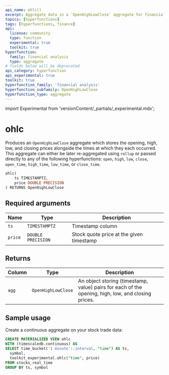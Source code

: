 ```yaml
---
api_name: ohlc()
excerpt: Aggregate data in a `OpenHighLowClose` aggregate for financial analysis
topics: [hyperfunctions]
tags: [hyperfunctions, finance]
api:
  license: community
  type: function
  experimental: true
  toolkit: true
hyperfunction:
  family: financial analysis
  type: aggregate
# fields below will be deprecated
api_category: hyperfunction
api_experimental: true
toolkit: true
hyperfunction_family: 'financial analysis'
hyperfunction_subfamily: OpenHighLowClose
hyperfunction_type: aggregate
---
```


import Experimental from 'versionContent/_partials/_experimental.mdx';

# ohlc <tag type="toolkit" content="Toolkit" /><tag type="experimental-toolkit" content="Experimental" />

Produces an `OpenHighLowClose` aggregate which stores the opening, high, low,
and closing prices alongside the times at which they each occurred. This
aggregate can either be later re-aggregated using `rollup` or passed directly to
any of the following hyperfunctions: `open`, `high`, `low`, `close`, `open_time`,
`high_time`, `low_time`, or `close_time`.

```sql
ohlc(
    ts TIMESTAMPTZ,
    price DOUBLE PRECISION
) RETURNS OpenHighLowClose
```

<Experimental />

## Required arguments

|Name|Type|Description|
|-|-|-|
|`ts`|`TIMESTAMPTZ`|Timestamp column|
|`price`|`DOUBLE PRECISION`|Stock quote price at the given timestamp|

## Returns

|Column|Type|Description|
|-|-|-|
|`agg`|`OpenHighLowClose`|An object storing (timestamp, value) pairs for each of the opening, high, low, and closing prices.|

## Sample usage

Create a continuous aggregate on your stock trade data:

```sql
CREATE MATERIALIZED VIEW ohlc
WITH (timescaledb.continuous) AS
SELECT time_bucket('1 minute'::interval, "time") AS ts,
  symbol,
  toolkit_experimental.ohlc("time", price)
FROM stocks_real_time
GROUP BY ts, symbol
 ```

